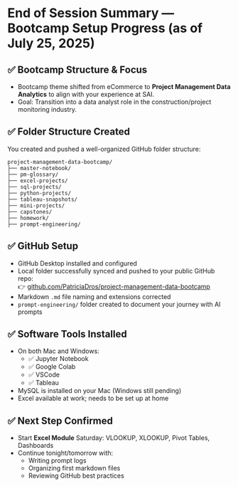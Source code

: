 
# End of Session Summary — Bootcamp Setup Progress (as of July 25, 2025)

## ✅ Bootcamp Structure & Focus
- Bootcamp theme shifted from eCommerce to **Project Management Data Analytics** to align with your experience at SAI.
- Goal: Transition into a data analyst role in the construction/project monitoring industry.

## ✅ Folder Structure Created
You created and pushed a well-organized GitHub folder structure:
```
project-management-data-bootcamp/
├── master-notebook/
├── pm-glossary/
├── excel-projects/
├── sql-projects/
├── python-projects/
├── tableau-snapshots/
├── mini-projects/
├── capstones/
├── homework/
├── prompt-engineering/
```

## ✅ GitHub Setup
- GitHub Desktop installed and configured
- Local folder successfully synced and pushed to your public GitHub repo:  
  👉 [github.com/PatriciaDros/project-management-data-bootcamp](https://github.com/PatriciaDros/project-management-data-bootcamp)
- Markdown `.md` file naming and extensions corrected
- `prompt-engineering/` folder created to document your journey with AI prompts

## ✅ Software Tools Installed
- On both Mac and Windows:
  - ✅ Jupyter Notebook
  - ✅ Google Colab
  - ✅ VSCode
  - ✅ Tableau
- MySQL is installed on your Mac (Windows still pending)
- Excel available at work; needs to be set up at home

## ✅ Next Step Confirmed
- Start **Excel Module** Saturday: VLOOKUP, XLOOKUP, Pivot Tables, Dashboards
- Continue tonight/tomorrow with:
  - Writing prompt logs
  - Organizing first markdown files
  - Reviewing GitHub best practices
